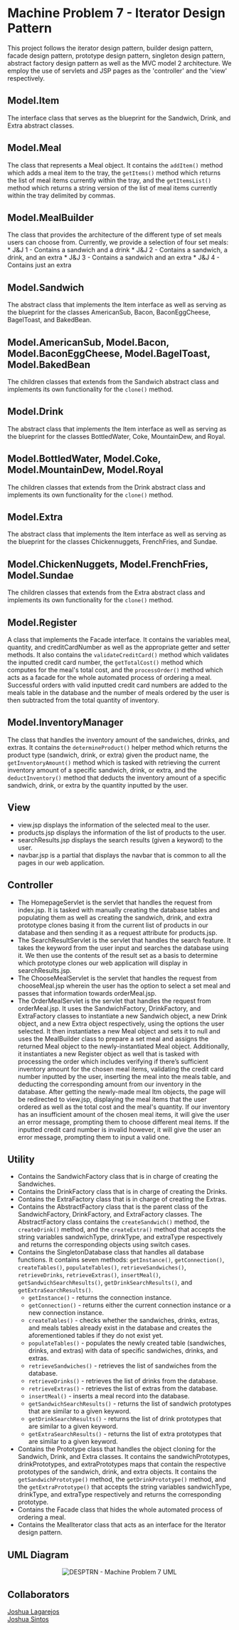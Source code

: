 # Machine Problem 7 - Iterator Design Pattern

This project follows the iterator design pattern, builder design pattern, facade design pattern, prototype design pattern, singleton design pattern, abstract factory design pattern as well as the MVC model 2 architecture. We employ the use of servlets and JSP pages as the 'controller' and the 'view' respectively.

## Model.Item

The interface class that serves as the blueprint for the Sandwich, Drink, and Extra abstract classes.

## Model.Meal

The class that represents a Meal object. It contains the `addItem()` method which adds a meal item to the tray, the `getItems()` method which returns the list of meal items currently within the tray, and the `getItemsList()` method which returns a string version of the list of meal items currently within the tray delimited by commas.

## Model.MealBuilder

The class that provides the architecture of the different type of set meals users can choose from. Currently, we provide a selection of four set meals:
    * J&J 1 - Contains a sandwich and a drink
    * J&J 2 - Contains a sandwich, a drink, and an extra
    * J&J 3 - Contains a sandwich and an extra
    * J&J 4 - Contains just an extra

## Model.Sandwich

The abstract class that implements the Item interface as well as serving as the blueprint for the classes AmericanSub, Bacon, BaconEggCheese, BagelToast, and BakedBean.

## Model.AmericanSub, Model.Bacon, Model.BaconEggCheese, Model.BagelToast, Model.BakedBean

The children classes that extends from the Sandwich abstract class and implements its own functionality for the `clone()` method.

## Model.Drink

The abstract class that implements the Item interface as well as serving as the blueprint for the classes BottledWater, Coke, MountainDew, and Royal.

## Model.BottledWater, Model.Coke, Model.MountainDew, Model.Royal 

The children classes that extends from the Drink abstract class and implements its own functionality for the `clone()` method.

## Model.Extra

The abstract class that implements the Item interface as well as serving as the blueprint for the classes Chickennuggets, FrenchFries, and Sundae.

## Model.ChickenNuggets, Model.FrenchFries, Model.Sundae

The children classes that extends from the Extra abstract class and implements its own functionality for the `clone()` method.

## Model.Register

A class that implements the Facade interface. It contains the variables meal, quantity, and creditCardNumber as well as the appropriate getter and setter methods. It also contains the `validateCreditCard()` method which validates the inputted credit card number, the `getTotalCost()` method which computes for the meal's total cost, and the `processOrder()` method which acts as a facade for the whole automated process of ordering a meal. Successful orders with valid inputted credit card numbers are added to the meals table in the database and the number of meals ordered by the user is then subtracted from the total quantity of inventory.

## Model.InventoryManager

The class that handles the inventory amount of the sandwiches, drinks, and extras. It contains the `determineProduct()` helper method which returns the product type (sandwich, drink, or extra) given the product name, the `getInventoryAmount()` method which is tasked with retrieving the current inventory amount of a specific sandwich, drink, or extra, and the `deductInventory()` method that deducts the inventory amount of a specific sandwich, drink, or extra by the quantity inputted by the user.

## View

* view.jsp displays the information of the selected meal to the user.
* products.jsp displays the information of the list of products to the user.
* searchResults.jsp displays the search results (given a keyword) to the user.
* navbar.jsp is a partial that displays the navbar that is common to all the pages in our web application.

## Controller

* The HomepageServlet is the servlet that handles the request from index.jsp. It is tasked with manually creating the database tables and populating them as well as creating the sandwich, drink, and extra prototype clones basing it from the current list of products in our database and then sending it as a request attribute for products.jsp.
* The SearchResultServlet is the servlet that handles the search feature. It takes the keyword from the user input and searches the database using it. We then use the contents of the result set as a basis to determine which prototype clones our web application will display in searchResults.jsp.
* The ChooseMealServlet is the servlet that handles the request from chooseMeal.jsp wherein the user has the option to select a set meal and passes that information towards orderMeal.jsp.
* The OrderMealServlet is the servlet that handles the request from orderMeal.jsp. It uses the SandwichFactory, DrinkFactory, and ExtraFactory classes to instantiate a new Sandwich object, a new Drink object, and a new Extra object respectively, using the options the user selected. It then instantiates a new Meal object and sets it to null and uses the MealBuilder class to prepare a set meal and assigns the returned Meal object to the newly-instantiated Meal object. Additionally, it instantiates a new Register object as well that is tasked with processing the order which includes verifying if there’s sufficient inventory amount for the chosen meal items, validating the credit card number inputted by the user, inserting the meal into the meals table, and deducting the corresponding amount from our inventory in the database. After getting the newly-made meal Itm objects, the page will be redirected to view.jsp, displaying the meal items that the user ordered as well as the total cost and the meal's quantity. If our inventory has an insufficient amount of the chosen meal items, it will give the user an error message, prompting them to choose different meal items. If the inputted credit card number is invalid however, it will give the user an error message, prompting them to input a valid one.

## Utility

* Contains the SandwichFactory class that is in charge of creating the Sandwiches.
* Contains the DrinkFactory class that is in charge of creating the Drinks.
* Contains the ExtraFactory class that is in charge of creating the Extras.
* Contains the AbstractFactory class that is the parent class of the SandwichFactory, DrinkFactory, and ExtraFactory classes. The AbstractFactory class contains the `createSandwich()` method, the `createDrink()` method, and the `createExtra()` method that accepts the string variables sandwichType, drinkType, and extraType respectively and returns the corresponding objects using switch cases.
* Contains the SingletonDatabase class that handles all database functions. It contains seven methods: `getInstance()`, `getConnection()`, `createTables()`, `populateTables()`, `retrieveSandwiches()`, `retrieveDrinks`, `retrieveExtras()`, `insertMeal()`, `getSandwichSearchResults()`, `getDrinkSearchResults()`, and `getExtraSearchResults()`.
    * `getInstance()` - returns the connection instance.
    * `getConnection()` - returns either the current connection instance or a new connection instance.
    * `createTables()` - checks whether the sandwiches, drinks, extras, and meals tables already exist in the database and creates the aforementioned tables if they do not exist yet.
    * `populateTables()` - populates the newly created table (sandwiches, drinks, and extras) with data of specific sandwiches, drinks, and extras.
    * `retrieveSandwiches()` - retrieves the list of sandwiches from the database.
    * `retrieveDrinks()` - retrieves the list of drinks from the database.
    * `retrieveExtras()` - retrieves the list of extras from the database.
    * `insertMeal()` - inserts a meal record into the database.
    * `getSandwichSearchResults()` - returns the list of sandwich prototypes that are similar to a given keyword.
    * `getDrinkSearchResults()` - returns the list of drink prototypes that are similar to a given keyword.
    * `getExtraSearchResults()` - returns the list of extra prototypes that are similar to a given keyword.
* Contains the Prototype class that handles the object cloning for the Sandwich, Drink, and Extra classes. It contains the sandwichPrototypes, drinkPrototypes, and extraPrototypes maps that contain the respective prototypes of the sandwich, drink, and extra objects. It contains the `getSandwichPrototype()` method, the `getDrinkPrototype()` method, and the `getExtraPrototype()` that accepts the string variables sandwichType, drinkType, and extraType respectively and returns the corresponding prototype.
* Contains the Facade class that hides the whole automated process of ordering a meal.
* Contains the MealIterator class that acts as an interface for the Iterator design pattern.

## UML Diagram

<p align="center">
    <img alt="DESPTRN - Machine Problem 7 UML" src="https://github.com/JSintos/DESPTRN/blob/machineproblem7/DESPTRN%20-%20Machine%20Problem%207%20UML.png?raw=true">
</p>

## Collaborators

[Joshua Lagarejos](https://github.com/joshualagarejos)  
[Joshua Sintos](https://github.com/JSintos)